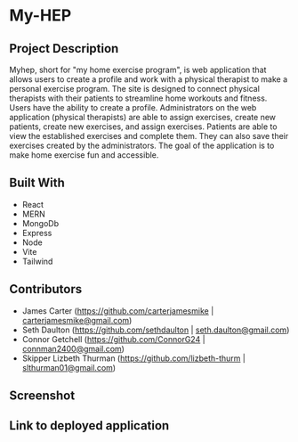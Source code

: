 # My-HEP

## Project Description

Myhep, short for "my home exercise program", is web application that allows users to create a profile and work with a physical therapist to make a personal exercise program. The site is designed to connect physical therapists with their patients to streamline home workouts and fitness. Users have the ability to create a profile. Administrators on the web application (physical therapists) are able to assign exercises, create new patients, create new exercises, and assign exercises. Patients are able to view the established exercises and complete them. They can also save their exercises created by the administrators. The goal of the application is to make home exercise fun and accessible. 

## Built With 

- React
- MERN
- MongoDb
- Express
- Node
- Vite
- Tailwind

## Contributors

- James Carter (https://github.com/carterjamesmike | carterjamesmike@gmail.com)
- Seth Daulton (https://github.com/sethdaulton | seth.daulton@gmail.com)
- Connor Getchell (https://github.com/ConnorG24 | connman2400@gmail.com)
- Skipper Lizbeth Thurman (https://github.com/lizbeth-thurm | slthurman01@gmail.com)

## Screenshot



## Link to deployed application



